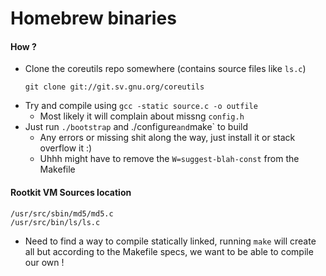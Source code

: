 # Homebrew binaries

#### How ?

- Clone the coreutils repo somewhere (contains source files like `ls.c`)
    ```
    git clone git://git.sv.gnu.org/coreutils
    ```    
- Try and compile using `gcc -static source.c -o outfile`
    - Most likely it will complain about missng `config.h`
- Just run `./bootstrap` and ./configure` and `make` to build
    - Any errors or missing shit along the way, just install it or stack overflow it :) 
    - Uhhh might have to remove the `W=suggest-blah-const` from the Makefile 


#### Rootkit VM Sources location
```
/usr/src/sbin/md5/md5.c
/usr/src/bin/ls/ls.c
```

- Need to find a way to compile statically linked, running `make` will create all but according to the Makefile specs, we want to be able to compile our own ! 
